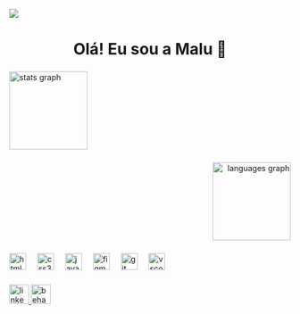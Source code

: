 ![](https://capsule-render.vercel.app/api?type=waving&height=140&color=eb85b1&textBg=false&fontAlign=0&fontAlignY=0&descAlign=0&descAlignY=0)
<h1 align="center">Olá! Eu sou a Malu 🩷</h1>
<div align="left">
<p></p>
</div>

###

<div align="left">
  <img src="https://github-readme-stats.vercel.app/api?username=malucodes&hide_title=true&hide_rank=false&show_icons=true&include_all_commits=true&count_private=true&disable_animations=false&bg_color=eb85b140&text_color=eb85b1ff&ring_color=eb85b1&icon_color=eb85b1&rank_icon=github&locale=en&hide_border=true&custom_title=Malucodes's%20GitHub" height="140" alt="stats graph"  />
</div>

###

<div align="right">
  <img src="https://github-readme-stats.vercel.app/api/top-langs?username=malucodes&locale=en&hide_title=false&layout=compact&card_width=320&langs_count=5&bg_color=eb85b140&text_color=eb85b1&title_color=eb85b1&icon_color=eb85b1&hide_border=true" height="140" alt="languages graph"  />
</div>

###

<div align="left">
  <img src="https://cdn.jsdelivr.net/gh/devicons/devicon/icons/html5/html5-original.svg" height="30" alt="html5 logo"  />
  <img width="12" />
  <img src="https://cdn.jsdelivr.net/gh/devicons/devicon/icons/css3/css3-original.svg" height="30" alt="css3 logo"  />
  <img width="12" />
  <img src="https://cdn.jsdelivr.net/gh/devicons/devicon/icons/javascript/javascript-original.svg" height="30" alt="javascript logo"  />
  <img width="12" />
  <img src="https://cdn.jsdelivr.net/gh/devicons/devicon/icons/figma/figma-original.svg" height="30" alt="figma logo"  />
  <img width="12" />
  <img src="https://cdn.jsdelivr.net/gh/devicons/devicon/icons/git/git-original.svg" height="30" alt="git logo"  />
  <img width="12" />
  <img src="https://cdn.jsdelivr.net/gh/devicons/devicon/icons/vscode/vscode-original.svg" height="30" alt="vscode logo"  />
</div>

###

<div align="left">
  <a href="https//www.linkedin.com/in/maria-luiza-benevides" target="_blank">
    <img src="https://img.shields.io/static/v1?message=LinkedIn&logo=linkedin&label=&color=eb85b1&logoColor=white&labelColor=&style=for-the-badge" height="35" alt="linkedin logo"  />
  </a>
  <a href="https//www.behance.net/marialbenevides" target="_blank">
    <img src="https://img.shields.io/static/v1?message=Behance&logo=behance&label=&color=eb85b1&logoColor=white&labelColor=&style=for-the-badge" height="35" alt="behance logo"  />
  </a>
</div>

###
